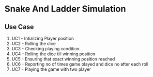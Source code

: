 # Snake And Ladder Simulation

## Use Case
1) UC1 - Intializing Player position
2) UC2 - Rolling the dice
3) UC3 - Checking playing condition
4) UC4 - Rolling the dice till winning position
5) UC5 - Ensuring that exact winning position reached
6) UC6 - Reporting no of times game played and dice no after each roll
7) UC7 - Playing the game with two player
